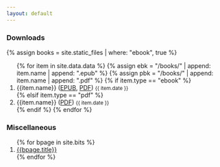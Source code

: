 ```yaml
---
layout: default
---
```


### Downloads

{% assign books = site.static_files | where: "ebook", true %}

<ol>
{% for item in site.data.data %}
{% assign ebk = "/books/" | append: item.name | append: ".epub" %}
{% assign pbk = "/books/" | append: item.name | append: ".pdf" %}
{% if item.type == "ebook" %}
<li>{{item.name}} (<a href="{{ebk}}">EPUB</a>, <a href="{{pbk}}">PDF</a>) <small>{{ item.date }}</small></li>
{% elsif item.type == "pdf" %}
<li>{{item.name}} (<a href="{{pbk}}">PDF</a>) <small>{{ item.date }}</small></li>
{% endif %}
{% endfor %}
</ol>

  
### Miscellaneous

<ol>
{% for bpage in site.bits %}
<li><a href="{{bpage.id}}">{{bpage.title}}</a></li>
{% endfor %}
</ol>


<div style="clear: both;"></div>
